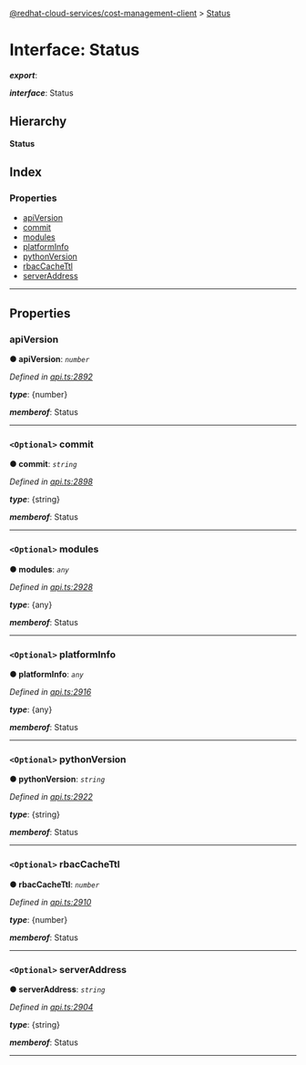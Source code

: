 [@redhat-cloud-services/cost-management-client](../README.md) > [Status](../interfaces/status.md)

# Interface: Status

*__export__*: 

*__interface__*: Status

## Hierarchy

**Status**

## Index

### Properties

* [apiVersion](status.md#apiversion)
* [commit](status.md#commit)
* [modules](status.md#modules)
* [platformInfo](status.md#platforminfo)
* [pythonVersion](status.md#pythonversion)
* [rbacCacheTtl](status.md#rbaccachettl)
* [serverAddress](status.md#serveraddress)

---

## Properties

<a id="apiversion"></a>

###  apiVersion

**● apiVersion**: *`number`*

*Defined in [api.ts:2892](https://github.com/RedHatInsights/javascript-clients/blob/master/packages/cost-management/api.ts#L2892)*

*__type__*: {number}

*__memberof__*: Status

___
<a id="commit"></a>

### `<Optional>` commit

**● commit**: *`string`*

*Defined in [api.ts:2898](https://github.com/RedHatInsights/javascript-clients/blob/master/packages/cost-management/api.ts#L2898)*

*__type__*: {string}

*__memberof__*: Status

___
<a id="modules"></a>

### `<Optional>` modules

**● modules**: *`any`*

*Defined in [api.ts:2928](https://github.com/RedHatInsights/javascript-clients/blob/master/packages/cost-management/api.ts#L2928)*

*__type__*: {any}

*__memberof__*: Status

___
<a id="platforminfo"></a>

### `<Optional>` platformInfo

**● platformInfo**: *`any`*

*Defined in [api.ts:2916](https://github.com/RedHatInsights/javascript-clients/blob/master/packages/cost-management/api.ts#L2916)*

*__type__*: {any}

*__memberof__*: Status

___
<a id="pythonversion"></a>

### `<Optional>` pythonVersion

**● pythonVersion**: *`string`*

*Defined in [api.ts:2922](https://github.com/RedHatInsights/javascript-clients/blob/master/packages/cost-management/api.ts#L2922)*

*__type__*: {string}

*__memberof__*: Status

___
<a id="rbaccachettl"></a>

### `<Optional>` rbacCacheTtl

**● rbacCacheTtl**: *`number`*

*Defined in [api.ts:2910](https://github.com/RedHatInsights/javascript-clients/blob/master/packages/cost-management/api.ts#L2910)*

*__type__*: {number}

*__memberof__*: Status

___
<a id="serveraddress"></a>

### `<Optional>` serverAddress

**● serverAddress**: *`string`*

*Defined in [api.ts:2904](https://github.com/RedHatInsights/javascript-clients/blob/master/packages/cost-management/api.ts#L2904)*

*__type__*: {string}

*__memberof__*: Status

___

